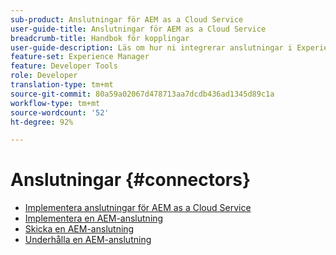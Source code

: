 ```yaml
---
sub-product: Anslutningar för AEM as a Cloud Service
user-guide-title: Anslutningar för AEM as a Cloud Service
breadcrumb-title: Handbok för kopplingar
user-guide-description: Läs om hur ni integrerar anslutningar i Experience Manager as a Cloud Service.
feature-set: Experience Manager
feature: Developer Tools
role: Developer
translation-type: tm+mt
source-git-commit: 80a59a02067d478713aa7dcdb436ad1345d89c1a
workflow-type: tm+mt
source-wordcount: '52'
ht-degree: 92%

---
```



# Anslutningar {#connectors}

+ [Implementera anslutningar för AEM as a Cloud Service](/help/connectors/home.md)
+ [Implementera en AEM-anslutning](implement.md)
+ [Skicka en AEM-anslutning](submit.md)
+ [Underhålla en AEM-anslutning](maintain.md)
